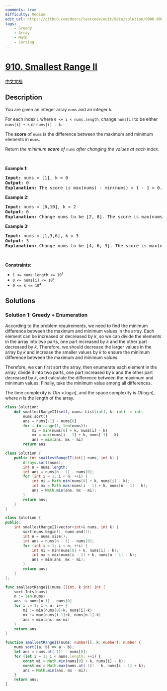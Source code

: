 ```yaml
---
comments: true
difficulty: Medium
edit_url: https://github.com/doocs/leetcode/edit/main/solution/0900-0999/0910.Smallest%20Range%20II/README_EN.md
tags:
    - Greedy
    - Array
    - Math
    - Sorting
---
```


# [910. Smallest Range II](https://leetcode.com/problems/smallest-range-ii)

[中文文档](/solution/0900-0999/0910.Smallest%20Range%20II/README.md)

## Description

<p>You are given an integer array <code>nums</code> and an integer <code>k</code>.</p>

<p>For each index <code>i</code> where <code>0 &lt;= i &lt; nums.length</code>, change <code>nums[i]</code> to be either <code>nums[i] + k</code> or <code>nums[i] - k</code>.</p>

<p>The <strong>score</strong> of <code>nums</code> is the difference between the maximum and minimum elements in <code>nums</code>.</p>

<p>Return <em>the minimum <strong>score</strong> of </em><code>nums</code><em> after changing the values at each index</em>.</p>

<p>&nbsp;</p>
<p><strong class="example">Example 1:</strong></p>

<pre>
<strong>Input:</strong> nums = [1], k = 0
<strong>Output:</strong> 0
<strong>Explanation:</strong> The score is max(nums) - min(nums) = 1 - 1 = 0.
</pre>

<p><strong class="example">Example 2:</strong></p>

<pre>
<strong>Input:</strong> nums = [0,10], k = 2
<strong>Output:</strong> 6
<strong>Explanation:</strong> Change nums to be [2, 8]. The score is max(nums) - min(nums) = 8 - 2 = 6.
</pre>

<p><strong class="example">Example 3:</strong></p>

<pre>
<strong>Input:</strong> nums = [1,3,6], k = 3
<strong>Output:</strong> 3
<strong>Explanation:</strong> Change nums to be [4, 6, 3]. The score is max(nums) - min(nums) = 6 - 3 = 3.
</pre>

<p>&nbsp;</p>
<p><strong>Constraints:</strong></p>

<ul>
	<li><code>1 &lt;= nums.length &lt;= 10<sup>4</sup></code></li>
	<li><code>0 &lt;= nums[i] &lt;= 10<sup>4</sup></code></li>
	<li><code>0 &lt;= k &lt;= 10<sup>4</sup></code></li>
</ul>

## Solutions

### Solution 1: Greedy + Enumeration

According to the problem requirements, we need to find the minimum difference between the maximum and minimum values in the array. Each element can be increased or decreased by $k$, so we can divide the elements in the array into two parts, one part increased by $k$ and the other part decreased by $k$. Therefore, we should decrease the larger values in the array by $k$ and increase the smaller values by $k$ to ensure the minimum difference between the maximum and minimum values.

Therefore, we can first sort the array, then enumerate each element in the array, divide it into two parts, one part increased by $k$ and the other part decreased by $k$, and calculate the difference between the maximum and minimum values. Finally, take the minimum value among all differences.

The time complexity is $O(n \times \log n)$, and the space complexity is $O(\log n)$, where $n$ is the length of the array.

<!-- tabs:start -->

```python
class Solution:
    def smallestRangeII(self, nums: List[int], k: int) -> int:
        nums.sort()
        ans = nums[-1] - nums[0]
        for i in range(1, len(nums)):
            mi = min(nums[0] + k, nums[i] - k)
            mx = max(nums[i - 1] + k, nums[-1] - k)
            ans = min(ans, mx - mi)
        return ans
```

```java
class Solution {
    public int smallestRangeII(int[] nums, int k) {
        Arrays.sort(nums);
        int n = nums.length;
        int ans = nums[n - 1] - nums[0];
        for (int i = 1; i < n; ++i) {
            int mi = Math.min(nums[0] + k, nums[i] - k);
            int mx = Math.max(nums[i - 1] + k, nums[n - 1] - k);
            ans = Math.min(ans, mx - mi);
        }
        return ans;
    }
}
```

```cpp
class Solution {
public:
    int smallestRangeII(vector<int>& nums, int k) {
        sort(nums.begin(), nums.end());
        int n = nums.size();
        int ans = nums[n - 1] - nums[0];
        for (int i = 1; i < n; ++i) {
            int mi = min(nums[0] + k, nums[i] - k);
            int mx = max(nums[i - 1] + k, nums[n - 1] - k);
            ans = min(ans, mx - mi);
        }
        return ans;
    }
};
```

```go
func smallestRangeII(nums []int, k int) int {
	sort.Ints(nums)
	n := len(nums)
	ans := nums[n-1] - nums[0]
	for i := 1; i < n; i++ {
		mi := min(nums[0]+k, nums[i]-k)
		mx := max(nums[i-1]+k, nums[n-1]-k)
		ans = min(ans, mx-mi)
	}
	return ans
}
```

```ts
function smallestRangeII(nums: number[], k: number): number {
    nums.sort((a, b) => a - b);
    let ans = nums.at(-1)! - nums[0];
    for (let i = 1; i < nums.length; ++i) {
        const mi = Math.min(nums[0] + k, nums[i] - k);
        const mx = Math.max(nums.at(-1)! - k, nums[i - 1] + k);
        ans = Math.min(ans, mx - mi);
    }
    return ans;
}
```

<!-- tabs:end -->

<!-- end -->

